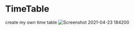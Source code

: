 # TimeTable
create my own time table
![Screenshot 2021-04-23 184200](https://user-images.githubusercontent.com/71466151/115903630-19b66200-a464-11eb-8e4c-062a26503a93.png)
